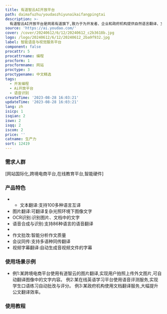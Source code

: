 ```yaml
---
title: 有道智云AI开放平台
path: daimafuzhu/youdaozhiyunaikaifangpingtai
description: >-
  有道智云AI开放平台是网易有道旗下,致力于为开发者、企业和政府机构提供自然语言翻译、文字识别OCR等服务以及行业解决方案的云服务平台。平台拥有业内顶尖的神经网络翻译引擎、OCR识别技术以及语音技术,可以大幅提高用户工作效率,并且价格合理。平台已经服务数万家知名企业,为用户提供了三年优质、可靠、安全的云服务。
source: 'https://ai.youdao.com/'
cover: /cover/20240612/6/12/20240612_c2b3618b.jpg
logo: /logo/20240612/6/12/20240612_2ba9f932.jpg
label: 智能语音与视觉服务平台
component: false
procattr: 5
procattrname: 编程
procform: 1
procformname: 网站
proctype: 3
proctypename: 中文精选
tags:
  - 开发编程
  - Ai开放平台
  - 语音识别
createTime: '2023-08-28 16:03:21'
updateTime: '2023-08-28 16:03:21'
lang: zh
isicp: 1
isqian: 2
iswx: 2
isqq: 2
iscom: 2
price: ''
catname: 生产力
sort: 12419
---
```




### 需求人群
[网站国际化,跨境电商平台,在线教育平台,智能硬件]

### 产品特色
- - 文本翻译:支持100多种语言互译
- 图片翻译:可翻译复杂光照环境下图像文字
- OCR识别:识别图片、文档中的文字
- 语音合成与识别:支持86种语言的语音翻译
- 
- 作文批改:智能分析作文质量
- 会议同传:支持多语种同传翻译
- 视频字幕翻译:自动生成音视频文件的字幕

### 使用场景示例
- 例1:某跨境电商平台使用有道智云的图片翻译,实现用户拍照上传外文图片,可自动翻译图像中的文字内容。
例2:某在线英语学习平台使用语音评测服务,实现学生口语练习自动批改与评分。
例3:某政府机构使用文档翻译服务,大幅提升公文翻译效率。

### 使用教程


  
